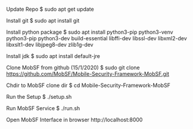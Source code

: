 Update Repo
$ sudo apt get update

Install git
$ sudo apt install git

Install python package
$ sudo apt install python3-pip python3-venv python3-pip python3-dev build-essential libffi-dev libssl-dev libxml2-dev libxslt1-dev libjpeg8-dev zlib1g-dev 

Install jdk
$ sudo apt install default-jre

Clone MobSF from github (15/1/2020)
$ sudo git clone https://github.com/MobSF/Mobile-Security-Framework-MobSF.git

Chdir to MobSF clone dir
$ cd Mobile-Security-Framework-MobSF

Run the Setup
$ ./setup.sh

Run MobSF Service
$ ./run.sh

Open MobSF Interface in browser
http://localhost:8000
